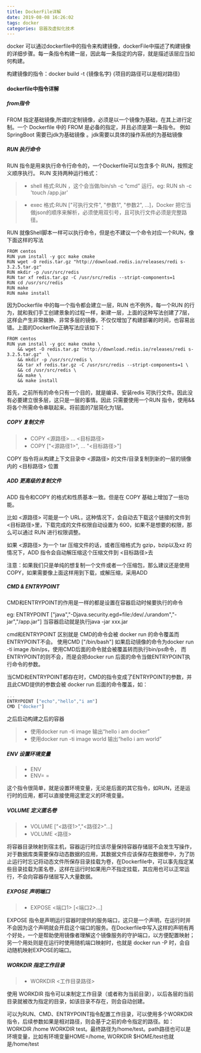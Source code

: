 ```yaml
---
title: DockerFile详解
date: 2019-08-08 16:26:02
tags: docker
categories: 容器及虚拟化技术
---
```


docker 可以通过dockerfile中的指令来构建镜像，dockerFile中描述了构建镜像的详细步骤。每一条指令构建一层，因此每一条指定的内容，就是描述该层应当如何构建。

构建镜像的指令：docker build -t {镜像名字} {项目的路径可以是相对路径}

#### dockerfile中指令详解

##### from指令

FROM 指定基础镜像,所谓的定制镜像，必须是以一个镜像为基础，在其上进行定制。一个 Dockerfile 中的 FROM 是必备的指定，并且必须是第一条指令。
例如SpringBoot 需要已jdk为基础镜像 。jdk需要以具体的操作系统的为基础镜像


##### RUN 执行命令

RUN 指令是用来执行命令行命令的，一个Dockerfile可以包含多个 RUN，按照定义顺序执行。
RUN 支持两种运行格式：
> * shell 格式:RUN <cmd>，这个会当做/bin/sh -c “cmd” 运行。eg: RUN sh -c 'touch /app.jar'

> *  exec 格式:RUN ["可执行文件", "参数1", "参数2", ...]，Docker 把它当做json的顺序来解析，必须使用双引号，且可执行文件必须是完整路径。
    
RUN 就像Shell脚本一样可以执行命令，但是也不建议一个命令对应一个RUN，像下面这样的写法

```shell
FROM centos
RUN yum install -y gcc make cmake
RUN wget -O redis.tar.gz "http://download.redis.io/releases/redi s-3.2.5.tar.gz" 
RUN mkdir -p /usr/src/redis
RUN tar xf redis.tar.gz -C /usr/src/redis --stript-components=1
RUN cd /usr/src/redis
RUN make
RUN make install

```
 因为Dockerfile 中的每一个指令都会建立一层，RUN 也不例外，每一个RUN 的行为，就和我们手工创建景象的过程一样，新建一层，上面的这种写法创建了7层，这样会产生非常臃肿、非常多层的镜像，不仅仅增加了构建部署的时间，也容易出错。上面的Dockerfile正确写法应该如下：
 
```shell
FROM centos
RUN yum install -y gcc make cmake \
    && wget -O redis.tar.gz "http://download.redis.io/releases/redi s-3.2.5.tar.gz"  \
    && mkdir -p /usr/src/redis \
    && tar xf redis.tar.gz -C /usr/src/redis --stript-components=1 \
    && cd /usr/src/redis \
    && make \
    && make install

```
首先，之前所有的命令只有一个目的，就是编译、安装redis 可执行文件。因此没有必要建立很多层，这只是一层的事情。因此 只需要使用一个RUN 指令，使用&& 将各个所需命令串联起来。将前面的7层简化为1层。


##### COPY 复制文件

> * COPY <源路径> ... <目标路径>
> * COPY ["<源路径1>", ... "<目标路径>"]

COPY 指令将从构建上下文目录中 <源路径> 的文件/目录复制到新的一层的镜像内的 <目标路径> 位置


##### ADD 更高级的复制文件

ADD 指令和COPY 的格式和性质基本一致。但是在 COPY 基础上增加了一些功能。

比如 <源路径> 可能是一个 URL，这种情况下，会自动去下载这个链接的文件到 <目标路径>里，下载完成的文件权限自动设置为 600，如果不是想要的权限，那么可以通过 RUN 进行权限调整。

如果 <源路径> 为一个 tar 压缩文件的话，或者压缩格式为 gzip，bzip以及xz 的情况下，ADD 指令会自动解压缩这个压缩文件到 <目标路径>去

注意：如果我们只是单纯的想复制一个文件或者一个压缩包，那么建议还是使用COPY，如果需要像上面这样用到下载，或解压缩，采用ADD


##### CMD & ENTRYPOINT 

CMD和ENTRYPOINT的作用是一样的都是设置在容器启动时候要执行的命令

eg: ENTRYPOINT ["java","-Djava.security.egd=file:/dev/./urandom","-jar","/app.jar"] 当容器启动就是执行java -jar xxx.jar

cmd和ENTRYPOINT 区别就是 CMD的命令会被 docker run 的命令覆盖而ENTRYPOINT不会。
使用CMD ["/bin/bash"] 如果启动镜像的命令为docker run -ti image /bin/ps，使用CMD后面的命令就会被覆盖转而执行bin/ps命令，
而ENTRYPOINT的则不会，而是会把docker run 后面的命令当做ENTRYPOINT执行命令的参数。

当CMD和ENTRYPOINT都存在时，CMD的指令变成了ENTRYPOINT的参数，并且此CMD提供的参数会被 docker run 后面的命令覆盖，如：

```javascript
...
ENTRYPOINT ["echo","hello","i am"]
CMD ["docker"]

```
之后启动构建之后的容器

> * 使用docker run -ti image  输出“hello i am docker”
> * 使用docker run -ti image world 输出“hello i am world”


##### ENV 设置环境变量

> * ENV <key><value>
> * ENV<key1>=<value1> <key2>=<value2>

这个指令很简单，就是设置环境变量，无论是后面的其它指令，如RUN，还是运行时的应用，都可以直接使用这里定义的环境变量。


##### VOLUME 定义匿名卷

> * VOLUME ["<路径1>","<路径2>"...]
> * VOLUME <路径>

将容器目录映射到宿主机，容器运行时应该尽量保持容器存储层不会发生写操作，对于数据库类需要保存动态数据的应用，其数据文件应该保存在数据卷中，为了防止运行时忘记将动态文件所保存目录挂载为卷，在Dockerfile中，可以事先指定某些目录挂载为匿名卷，这样在运行时如果用户不指定挂载，其应用也可以正常运行，不会向容器存储层写入大量数据。


##### EXPOSE 声明端口

> * EXPOSE <端口1> [<端口2>...]

EXPOSE 指令是声明运行容器时提供的服务端口，这只是一个声明，在运行时并不会因为这个声明就会开启这个端口的服务。在Dockerfile中写入这样的声明有两个好处，一个是帮助使用镜像者理解这个镜像服务的守护端口，以方便配置映射；另一个用处则是在运行时使用随机端口映射时，也就是 docker run -P 时，会自动随机映射EXPOSE的端口。


##### WORKDIR 指定工作目录

> * WORKDIR <工作目录路径>


使用 WORKDIR 指令可以来制定工作目录（或者称为当前目录），以后各层的当前目录就被改为指定的目录，如该目录不存在，则会自动创建。

可以为RUN、CMD、ENTRYPOINT指令配置工作目录，可以使用多个WORKDIR指令，后续参数如果是相对路径，则会基于之前的命令指定的路径。如：WORKDIR /home   WORKDIR test。最终路径为/home/test。path路径也可以是环境变量，比如有环境变量HOME=/home,   WORKDIR $HOME/test也就是/home/test
